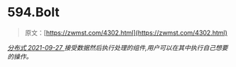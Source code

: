 <!--yml
category: 未分类
date: 0001-01-01 00:00:00
--->

# 594.Bolt

> 原文：[https://zwmst.com/4302.html](https://zwmst.com/4302.html)

   [ *分布式* ](https://zwmst.com/%e5%88%86%e5%b8%83%e5%bc%8f)*[ <time datetime="2021-09-28T01:22:14+08:00"> 2021-09-27 </time> ](https://zwmst.com/4302.html)  接受数据然后执行处理的组件,用户可以在其中执行自己想要的操作。*